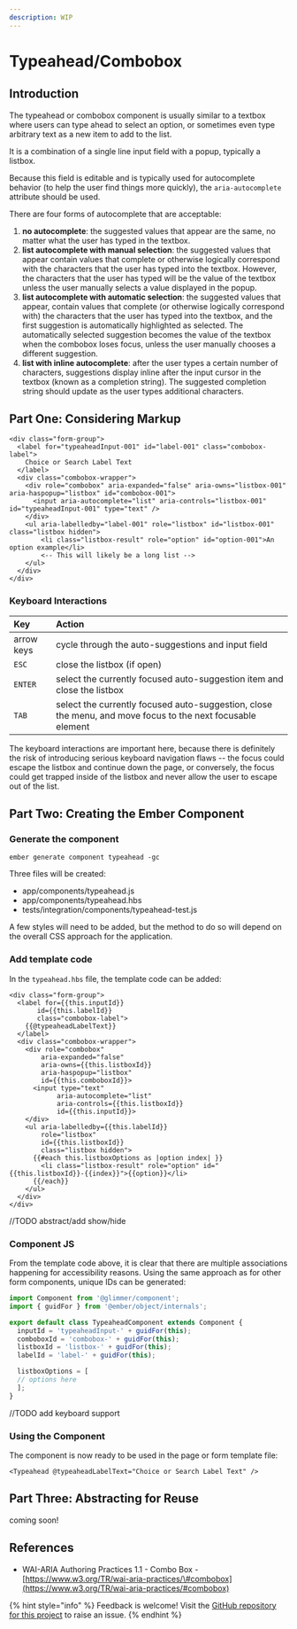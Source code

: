 ```yaml
---
description: WIP
---
```


# Typeahead/Combobox

## Introduction

The typeahead or combobox component is usually similar to a textbox where users can type ahead to select an option, or sometimes even type arbitrary text as a new item to add to the list.

It is a combination of a single line input field with a popup, typically a listbox.

Because this field is editable and is typically used for autocomplete behavior \(to help the user find things more quickly\), the `aria-autocomplete` attribute should be used.

There are four forms of autocomplete that are acceptable:

1. **no autocomplete**: the suggested values that appear are the same, no matter what the user has typed in the textbox.  
2. **list autocomplete with manual selection**: the suggested values that appear contain values that complete or otherwise logically correspond with the characters that the user has typed into the textbox. However, the characters that the user has typed will be the value of the textbox unless the user manually selects a value displayed in the popup. 
3. **list autocomplete with automatic selection**: the suggested values that appear, contain values that complete \(or otherwise logically correspond with\) the characters that the user has typed into the textbox, and the first suggestion is automatically highlighted as selected. The automatically selected suggestion becomes the value of the textbox when the combobox loses focus, unless the user manually chooses a different suggestion.  
4. **list with inline autocomplete**: after the user types a certain number of characters, suggestions display inline after the input cursor in the textbox \(known as a completion string\). The suggested completion string should update as the user types additional characters. 

## Part One: Considering Markup

```markup
<div class="form-group">
  <label for="typeaheadInput-001" id="label-001" class="combobox-label">
    Choice or Search Label Text
  </label>
  <div class="combobox-wrapper">
    <div role="combobox" aria-expanded="false" aria-owns="listbox-001" aria-haspopup="listbox" id="combobox-001">
      <input aria-autocomplete="list" aria-controls="listbox-001" id="typeaheadInput-001" type="text" />
    </div>
    <ul aria-labelledby="label-001" role="listbox" id="listbox-001" class="listbox hidden">
        <li class="listbox-result" role="option" id="option-001">An option example</li>
        <-- This will likely be a long list -->
    </ul>
  </div>
</div>
```

### Keyboard Interactions

| Key | Action |
| :--- | :--- |
| arrow keys | cycle through the auto-suggestions and input field |
| `ESC` | close the listbox \(if open\) |
| `ENTER` | select the currently focused auto-suggestion item and close the listbox |
| `TAB` | select the currently focused auto-suggestion, close the menu, and move focus to the next focusable element |

The keyboard interactions are important here, because there is definitely the risk of introducing serious keyboard navigation flaws -- the focus could escape the listbox and continue down the page, or conversely, the focus could get trapped inside of the listbox and never allow the user to escape out of the list.

## Part Two: Creating the Ember Component

### Generate the component

```text
ember generate component typeahead -gc
```

Three files will be created:

* app/components/typeahead.js
* app/components/typeahead.hbs
* tests/integration/components/typeahead-test.js

A few styles will need to be added, but the method to do so will depend on the overall CSS approach for the application.

### Add template code

In the `typeahead.hbs` file, the template code can be added:

```markup
<div class="form-group">
  <label for={{this.inputId}}
       id={{this.labelId}}
       class="combobox-label">
    {{@typeaheadLabelText}}
  </label>
  <div class="combobox-wrapper">
    <div role="combobox"
        aria-expanded="false"
        aria-owns={{this.listboxId}}
        aria-haspopup="listbox"
        id={{this.comboboxId}}>
      <input type="text"
            aria-autocomplete="list"
            aria-controls={{this.listboxId}}
            id={{this.inputId}}>
    </div>
    <ul aria-labelledby={{this.labelId}}
        role="listbox"
        id={{this.listboxId}}
        class="listbox hidden">
      {{#each this.listboxOptions as |option index| }}
        <li class="listbox-result" role="option" id="{{this.listboxId}}-{{index}}">{{option}}</li>
      {{/each}}
    </ul>
  </div>
</div>
```

//TODO abstract/add show/hide

### Component JS

From the template code above, it is clear that there are multiple associations happening for accessibility reasons. Using the same approach as for other form components, unique IDs can be generated:

```javascript
import Component from '@glimmer/component';
import { guidFor } from '@ember/object/internals';

export default class TypeaheadComponent extends Component {
  inputId = 'typeaheadInput-' + guidFor(this); 
  comboboxId = 'combobox-' + guidFor(this);
  listboxId = 'listbox-' + guidFor(this);
  labelId = 'label-' + guidFor(this);

  listboxOptions = [ 
  // options here
  ];
}
```

//TODO add keyboard support

### Using the Component

The component is now ready to be used in the page or form template file:

```markup
<Typeahead @typeaheadLabelText="Choice or Search Label Text" />
```

## Part Three: Abstracting for Reuse

coming soon!

## References

* WAI-ARIA Authoring Practices 1.1 - Combo Box - [https://www.w3.org/TR/wai-aria-practices/\#combobox](https://www.w3.org/TR/wai-aria-practices/#combobox)

{% hint style="info" %}
Feedback is welcome! Visit the [GitHub repository for this project](https://github.com/MelSumner/ember-component-patterns) to raise an issue.
{% endhint %}

